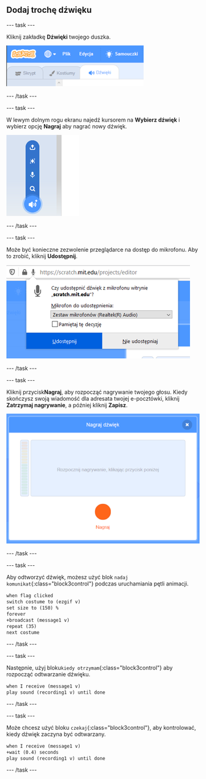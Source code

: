 ## Dodaj trochę dźwięku

--- task ---

Kliknij zakładkę **Dźwięki** twojego duszka.

![obraz pokazujący zakładki dźwiękowe wybrane dla duszka](images/sounds-tab.png)

--- /task ---

--- task ---

W lewym dolnym rogu ekranu najedź kursorem na **Wybierz dźwięk** i wybierz opcję **Nagraj** aby nagrać nowy dźwięk.

![obraz pokazujący przycisk dźwięków wybrany z wyróżnionym nagraniem dźwięku](images/record-sound.png)

--- /task ---

--- task ---

Może być konieczne zezwolenie przeglądarce na dostęp do mikrofonu. Aby to zrobić, kliknij **Udostępnij**.

![obraz pokazujący monit przeglądarki internetowej, aby umożliwić dostęp do mikrofonu](images/allow-mic.png)

--- /task ---

--- task ---

Kliknij przycisk**Nagraj**, aby rozpocząć nagrywanie twojego głosu. Kiedy skończysz swoją wiadomość dla adresata twojej e-pocztówki, kliknij **Zatrzymaj nagrywanie**, a później kliknij **Zapisz**.

![obraz pokazujący okno dialogowe zapisu w Scratch](images/record.png)

--- /task ---

--- task ---

Aby odtworzyć dźwięk, możesz użyć blok `nadaj komunikat`{:class="block3control"} podczas uruchamiania pętli animacji.

```blocks3
when flag clicked
switch costume to (ezgif v)
set size to (150) %
forever
+broadcast (message1 v)
repeat (35)
next costume
```

--- /task ---

--- task ---

Następnie, użyj bloku`kiedy otrzymam`{:class="block3control"} aby rozpocząć odtwarzanie dźwięku.

```blocks3
when I receive (message1 v)
play sound (recording1 v) until done
```

--- /task ---

--- task ---

Może chcesz użyć bloku `czekaj`{:class="block3control"}, aby kontrolować, kiedy dźwięk zaczyna być odtwarzany.

```blocks3
when I receive (message1 v)
+wait (0.4) seconds
play sound (recording1 v) until done
```

--- /task ---



